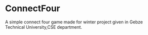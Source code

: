 # ConnectFour
A simple connect four game made for winter project given in Gebze Technical University,CSE department.
